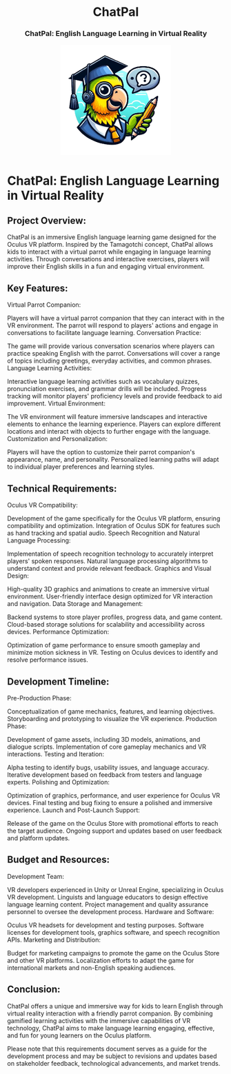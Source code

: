 
<div align="center">
  <h1 align="center"> ChatPal </h1> 
  <h3>ChatPal: English Language Learning in Virtual Reality</br></h3>
  <kbd>
  <img src="./chatpal.png" width="256px"> 
  </kbd>
</div>

# ChatPal: English Language Learning in Virtual Reality

## Project Overview:
ChatPal is an immersive English language learning game designed for the Oculus VR platform. Inspired by the Tamagotchi concept, ChatPal allows kids to interact with a virtual parrot while engaging in language learning activities. Through conversations and interactive exercises, players will improve their English skills in a fun and engaging virtual environment.

## Key Features:

Virtual Parrot Companion:

Players will have a virtual parrot companion that they can interact with in the VR environment.
The parrot will respond to players' actions and engage in conversations to facilitate language learning.
Conversation Practice:

The game will provide various conversation scenarios where players can practice speaking English with the parrot.
Conversations will cover a range of topics including greetings, everyday activities, and common phrases.
Language Learning Activities:

Interactive language learning activities such as vocabulary quizzes, pronunciation exercises, and grammar drills will be included.
Progress tracking will monitor players' proficiency levels and provide feedback to aid improvement.
Virtual Environment:

The VR environment will feature immersive landscapes and interactive elements to enhance the learning experience.
Players can explore different locations and interact with objects to further engage with the language.
Customization and Personalization:

Players will have the option to customize their parrot companion's appearance, name, and personality.
Personalized learning paths will adapt to individual player preferences and learning styles.

## Technical Requirements:

Oculus VR Compatibility:

Development of the game specifically for the Oculus VR platform, ensuring compatibility and optimization.
Integration of Oculus SDK for features such as hand tracking and spatial audio.
Speech Recognition and Natural Language Processing:

Implementation of speech recognition technology to accurately interpret players' spoken responses.
Natural language processing algorithms to understand context and provide relevant feedback.
Graphics and Visual Design:

High-quality 3D graphics and animations to create an immersive virtual environment.
User-friendly interface design optimized for VR interaction and navigation.
Data Storage and Management:

Backend systems to store player profiles, progress data, and game content.
Cloud-based storage solutions for scalability and accessibility across devices.
Performance Optimization:

Optimization of game performance to ensure smooth gameplay and minimize motion sickness in VR.
Testing on Oculus devices to identify and resolve performance issues.

## Development Timeline:

Pre-Production Phase:

Conceptualization of game mechanics, features, and learning objectives.
Storyboarding and prototyping to visualize the VR experience.
Production Phase:

Development of game assets, including 3D models, animations, and dialogue scripts.
Implementation of core gameplay mechanics and VR interactions.
Testing and Iteration:

Alpha testing to identify bugs, usability issues, and language accuracy.
Iterative development based on feedback from testers and language experts.
Polishing and Optimization:

Optimization of graphics, performance, and user experience for Oculus VR devices.
Final testing and bug fixing to ensure a polished and immersive experience.
Launch and Post-Launch Support:

Release of the game on the Oculus Store with promotional efforts to reach the target audience.
Ongoing support and updates based on user feedback and platform updates.

## Budget and Resources:

Development Team:

VR developers experienced in Unity or Unreal Engine, specializing in Oculus VR development.
Linguists and language educators to design effective language learning content.
Project management and quality assurance personnel to oversee the development process.
Hardware and Software:

Oculus VR headsets for development and testing purposes.
Software licenses for development tools, graphics software, and speech recognition APIs.
Marketing and Distribution:

Budget for marketing campaigns to promote the game on the Oculus Store and other VR platforms.
Localization efforts to adapt the game for international markets and non-English speaking audiences.

## Conclusion:
ChatPal offers a unique and immersive way for kids to learn English through virtual reality interaction with a friendly parrot companion. By combining gamified learning activities with the immersive capabilities of VR technology, ChatPal aims to make language learning engaging, effective, and fun for young learners on the Oculus platform.

Please note that this requirements document serves as a guide for the development process and may be subject to revisions and updates based on stakeholder feedback, technological advancements, and market trends.

